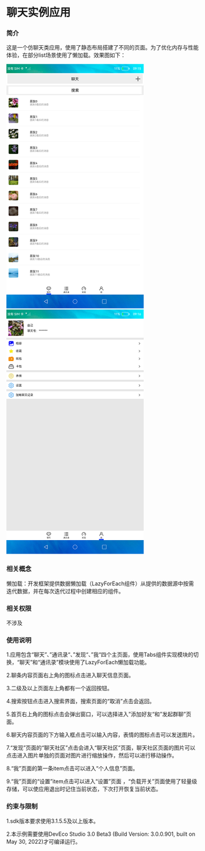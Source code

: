 # 聊天实例应用

### 简介

这是一个仿聊天类应用，使用了静态布局搭建了不同的页面。为了优化内存与性能体验，在部分list场景使用了懒加载。效果图如下：

![](screenshots/device/chat_home.png)
![](screenshots/device/chat_me.png)

### 相关概念

懒加载：开发框架提供数据懒加载（LazyForEach组件）从提供的数据源中按需迭代数据，并在每次迭代过程中创建相应的组件。

### 相关权限

不涉及

### 使用说明

1.应用包含“聊天”、”通讯录“、”发现“、”我“四个主页面，使用Tabs组件实现模块的切换，“聊天”和“通讯录”模块使用了LazyForEach懒加载功能。

2.聊条内容页面右上角的图标点击进入聊天信息页面。

3.二级及以上页面左上角都有一个返回按钮。

4.搜索按钮点击进入搜索界面，搜索页面的“取消”点击会返回。

5.首页右上角的图标点击会弹出窗口，可以选择进入”添加好友“和”发起群聊”页面。

6.聊天内容页面的下方输入框点击可以输入内容，表情的图标点击可以发送图片。

7.“发现”页面的“聊天社区”点击会进入“聊天社区”页面，聊天社区页面的图片可以点击进入图片单独的页面对图片进行缩放操作，然后可以进行移动操作。

8.“我”页面的第一条item点击可以进入“个人信息”页面。

9.“我”页面的“设置”item点击可以进入“设置”页面 ，“负载开关”页面使用了轻量级存储，可以使应用退出时记住当前状态，下次打开恢复当前状态。

### 约束与限制

1.sdk版本要求使用3.1.5.5及以上版本。

2.本示例需要使用DevEco Studio 3.0 Beta3 (Build Version: 3.0.0.901, built on May 30, 2022)才可编译运行。
